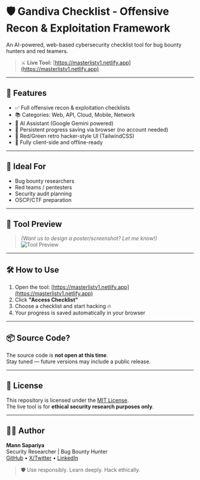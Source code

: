 # 🛡️ Gandiva Checklist - Offensive Recon & Exploitation Framework

An AI-powered, web-based cybersecurity checklist tool for bug bounty hunters and red teamers.  

> ⚔️ **Live Tool:** [https://masterlistv1.netlify.app](https://masterlistv1.netlify.app)

---

## 🚀 Features

- ✅ Full offensive recon & exploitation checklists
- 📚 Categories: Web, API, Cloud, Mobile, Network
- 🤖 AI Assistant (Google Gemini powered)
- 💾 Persistent progress saving via browser (no account needed)
- 🎨 Red/Green retro hacker-style UI (TailwindCSS)
- 🔐 Fully client-side and offline-ready

---

## 🧠 Ideal For

- Bug bounty researchers
- Red teams / pentesters
- Security audit planning
- OSCP/CTF preparation

---

## 📸 Tool Preview

> *(Want us to design a poster/screenshot? Let me know!)*  
![Tool Preview](preview.png)

---

## 🛠️ How to Use

1. Open the tool: [https://masterlistv1.netlify.app](https://masterlistv1.netlify.app)
2. Click **"Access Checklist"**
3. Choose a checklist and start hacking 🔥  
4. Your progress is saved automatically in your browser

---

## 📦 Source Code?

The source code is **not open at this time**.  
Stay tuned — future versions may include a public release.

---

## 📄 License

This repository is licensed under the [MIT License](LICENSE).  
The live tool is for **ethical security research purposes only**.

---

## 👨‍💻 Author

**Mann Sapariya**  
Security Researcher | Bug Bounty Hunter  
[GitHub](https://github.com/yourusername) • [X/Twitter](https://twitter.com/yourhandle) • [LinkedIn](https://linkedin.com/in/yourprofile)

> 🛡️ Use responsibly. Learn deeply. Hack ethically.

